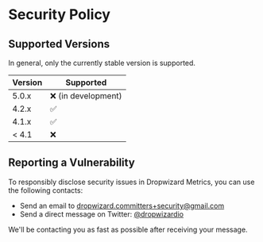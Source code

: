 # Security Policy

## Supported Versions

In general, only the currently stable version is supported.

| Version | Supported          |
| ------- | ------------------ |
| 5.0.x   | :x: (in development) |
| 4.2.x   | :white_check_mark: |
| 4.1.x   | :white_check_mark: |
| < 4.1   | :x:                |

## Reporting a Vulnerability

To responsibly disclose security issues in Dropwizard Metrics, you can use the following contacts:

* Send an email to dropwizard.committers+security@gmail.com
* Send a direct message on Twitter: [@dropwizardio](https://twitter.com/dropwizardio)

We'll be contacting you as fast as possible after receiving your message.
